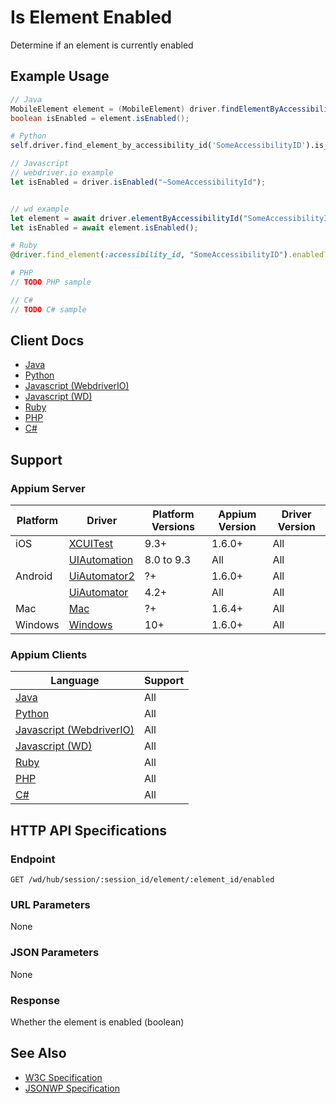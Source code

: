 # Is Element Enabled

Determine if an element is currently enabled
## Example Usage

```java
// Java
MobileElement element = (MobileElement) driver.findElementByAccessibilityId("SomeAccessibilityID");
boolean isEnabled = element.isEnabled();

```
```python
# Python
self.driver.find_element_by_accessibility_id('SomeAccessibilityID').is_enabled()

```
```javascript
// Javascript
// webdriver.io example
let isEnabled = driver.isEnabled("~SomeAccessibilityId");


// wd example
let element = await driver.elementByAccessibilityId("SomeAccessibilityID");
let isEnabled = await element.isEnabled();

```
```ruby
# Ruby
@driver.find_element(:accessibility_id, "SomeAccessibilityID").enabled?()

```
```php
# PHP
// TODO PHP sample

```
```csharp
// C#
// TODO C# sample

```



## Client Docs

* [Java](https://seleniumhq.github.io/selenium/docs/api/java/org/openqa/selenium/WebElement.html#isEnabled---)
* [Python](http://selenium-python.readthedocs.io/api.html#selenium.webdriver.remote.webelement.WebElement.is_enabled)
* [Javascript (WebdriverIO)](http://webdriver.io/api/state/isEnabled.html)
* [Javascript (WD)](https://github.com/admc/wd/blob/master/lib/commands.js#L1386)
* [Ruby](http://www.rubydoc.info/gems/selenium-webdriver/Selenium/WebDriver/Element#enabled%3F-instance_method)
* [PHP](https://github.com/appium/php-client/)
* [C#](https://github.com/appium/appium-dotnet-driver/)

## Support

### Appium Server

|Platform|Driver|Platform Versions|Appium Version|Driver Version|
|--------|----------------|------|--------------|--------------|
| iOS | [XCUITest](/docs/en/drivers/ios-xcuitest.md) | 9.3+ | 1.6.0+ | All |
|  | [UIAutomation](/docs/en/drivers/ios-uiautomation.md) | 8.0 to 9.3 | All | All |
| Android | [UiAutomator2](/docs/en/drivers/android-uiautomator2.md) | ?+ | 1.6.0+ | All |
|  | [UiAutomator](/docs/en/drivers/android-uiautomator.md) | 4.2+ | All | All |
| Mac | [Mac](/docs/en/drivers/mac.md) | ?+ | 1.6.4+ | All |
| Windows | [Windows](/docs/en/drivers/windows.md) | 10+ | 1.6.0+ | All |

### Appium Clients 

|Language|Support|
|--------|-------|
|[Java](https://github.com/appium/java-client/releases/latest)| All |
|[Python](https://github.com/appium/python-client/releases/latest)| All |
|[Javascript (WebdriverIO)](http://webdriver.io/index.html)| All |
|[Javascript (WD)](https://github.com/admc/wd/releases/latest)| All |
|[Ruby](https://github.com/appium/ruby_lib/releases/latest)| All |
|[PHP](https://github.com/appium/php-client/releases/latest)| All |
|[C#](https://github.com/appium/appium-dotnet-driver/releases/latest)| All |

## HTTP API Specifications

### Endpoint

`GET /wd/hub/session/:session_id/element/:element_id/enabled`

### URL Parameters

None

### JSON Parameters

None

### Response

Whether the element is enabled (boolean)

## See Also

* [W3C Specification](https://www.w3.org/TR/webdriver/#dfn-is-element-enabled)
* [JSONWP Specification](https://github.com/SeleniumHQ/selenium/wiki/JsonWireProtocol#sessionsessionidelementidenabled)
